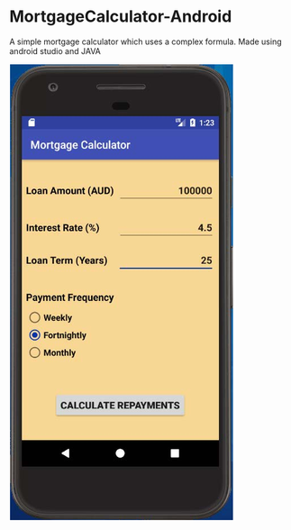 # MortgageCalculator-Android
A simple mortgage calculator which uses a complex formula. Made using android studio and JAVA


![GitHub Logo](/i1.png)
